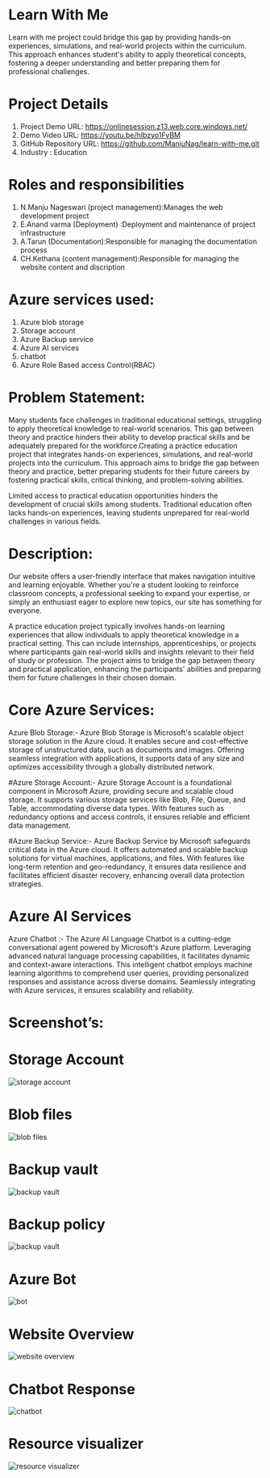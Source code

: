 # Learn With Me
Learn with me project could bridge this gap by providing hands-on experiences, simulations, and real-world projects within the curriculum. This approach enhances student's ability to apply theoretical concepts, fostering a deeper understanding and better preparing them for professional challenges.

# Project Details
1.	Project Demo URL: https://onlinesession.z13.web.core.windows.net/  
2.	Demo Video URL: https://youtu.be/hIbzyo1FyBM<br>
3.	GitHub Repository URL: https://github.com/ManjuNag/learn-with-me.git 
4.	Industry :  Education 
	 
# Roles and responsibilities
1. N.Manju Nageswari (project management):Manages the web development project 
2. E.Anand varma (Deployment) :Deployment and maintenance of  project infrastructure 
3. A.Tarun (Documentation):Responsible for managing the documentation process 
4. CH.Kethana (content management):Responsible for managing the website content and discription


# Azure services used:
1. Azure blob storage
2. Storage account
3. Azure Backup service
4. Azure AI services
5. chatbot
6. Azure Role Based access Control(RBAC)


# Problem Statement:
   Many students face challenges in traditional educational settings, struggling to apply theoretical knowledge to real-world scenarios. This gap between theory and practice hinders their ability to develop practical skills and be adequately prepared for the workforce.Creating a practice education project that integrates hands-on experiences, simulations, and real-world projects into the curriculum. This approach aims to bridge the gap between theory and practice, better preparing students for their future careers by fostering practical skills, critical thinking, and problem-solving abilities.
   
   Limited access to practical education opportunities hinders the development of crucial skills among students. Traditional education often lacks hands-on experiences, leaving students unprepared for real-world challenges in various fields.
   

# Description:
   Our website offers a user-friendly interface that makes navigation intuitive and learning enjoyable. Whether you're a student looking to reinforce classroom concepts, a professional seeking to expand your expertise, or simply an enthusiast eager to explore new topics, our site has something for everyone.
   
   A practice education project typically involves hands-on learning experiences that allow individuals to apply theoretical knowledge in a practical setting. This can include internships, apprenticeships, or projects where participants gain real-world skills and insights relevant to their field of study or profession. The project aims to bridge the gap between theory and practical application, enhancing the participants' abilities and preparing them for future challenges in their chosen domain.

# Core Azure Services:
Azure Blob Storage:- Azure Blob Storage is Microsoft's scalable object storage solution in the Azure cloud. It enables secure and cost-effective storage of unstructured data, such as documents and images. Offering seamless integration with applications, it supports data of any size and optimizes accessibility through a globally distributed network.

#Azure Storage Account:- Azure Storage Account is a foundational component in Microsoft Azure, providing secure and scalable cloud storage. It supports various storage services like Blob, File, Queue, and Table, accommodating diverse data types. With features such as redundancy options and access controls, it ensures reliable and efficient data management.

#Azure Backup Service:- Azure Backup Service by Microsoft safeguards critical data in the Azure cloud. It offers automated and scalable backup solutions for virtual machines, applications, and files. With features like long-term retention and geo-redundancy, it ensures data resilience and facilitates efficient disaster recovery, enhancing overall data protection strategies.

# Azure AI Services
Azure Chatbot :- The Azure AI Language Chatbot is a cutting-edge conversational agent powered by Microsoft's Azure platform. Leveraging advanced natural language processing capabilities, it facilitates dynamic and context-aware interactions. This intelligent chatbot employs machine learning algorithms to comprehend user queries, providing personalized responses and assistance across diverse domains. Seamlessly integrating with Azure services, it ensures scalability and reliability.
<h1>Screenshot’s:</h1>

# Storage Account
![storage account](https://github.com/ManjuNag/learn-with-me/assets/97151621/ad6d63ab-5a86-43bc-9473-8197d6e881be)

# Blob files
![blob files](https://github.com/ManjuNag/learn-with-me/assets/97151621/d070c511-53d6-4e5d-b045-859e500b18f0)

# Backup vault
![backup vault](https://github.com/ManjuNag/learn-with-me/assets/97151621/71728516-4526-403f-b7e5-1d668751d205)

# Backup policy
![backup vault](https://github.com/ManjuNag/learn-with-me/assets/97151621/a5891354-1431-4509-9534-617b9674a3c2)

# Azure Bot
![bot](https://github.com/ManjuNag/learn-with-me/assets/97151621/6fbc2a28-e342-4383-90c6-a597a7603348)

# Website Overview
![website overview](https://github.com/ManjuNag/learn-with-me/assets/97151621/655a03ab-8fea-4ee9-88b0-c46e7557564f)

# Chatbot Response
![chatbot](https://github.com/ManjuNag/learn-with-me/assets/97151621/5e0e61dc-b4f8-4499-b456-9403650e6bfe)

# Resource visualizer
![resource visualizer](https://github.com/ManjuNag/learn-with-me/assets/97151621/22f4a0c1-d4bc-4fbf-9ee3-0e42dce5876e)
